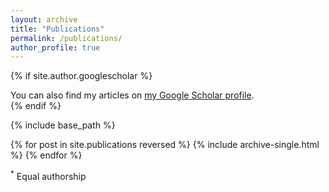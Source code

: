 ```yaml
---
layout: archive
title: "Publications"
permalink: /publications/
author_profile: true
---
```


{% if site.author.googlescholar %}
  <div class="wordwrap">You can also find my articles on <a href="{{site.author.googlescholar}}">my Google Scholar profile</a>.</div>
{% endif %}

{% include base_path %}

{% for post in site.publications reversed %}
   {% include archive-single.html %}
{% endfor %}

<sup>*</sup> Equal authorship

<!-- Note:
1. To control the right margin of publications page, you can go to _sass/_archive.scss. Find .list__item, and adjust the @include breakpoint($x-large) {
    padding-right: 5em; }. -->